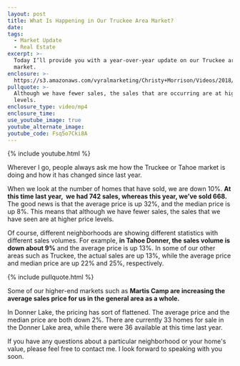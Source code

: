 ```yaml
---
layout: post
title: What Is Happening in Our Truckee Area Market?
date:
tags:
  - Market Update
  - Real Estate
excerpt: >-
  Today I’ll provide you with a year-over-year update on our Truckee area
  market.
enclosure: >-
  https://s3.amazonaws.com/vyralmarketing/Christy+Morrison/Videos/2018/Truckee+Real+Estate+Agent-+Our+August+2018+Market+Update.mp4
pullquote: >-
  Although we have fewer sales, the sales that are occurring are at higher price
  levels.
enclosure_type: video/mp4
enclosure_time:
use_youtube_image: true
youtube_alternate_image:
youtube_code: Fsq5o7Cki8A
---
```


{% include youtube.html %}

Wherever I go, people always ask me how the Truckee or Tahoe market is doing and how it has changed since last year.

When we look at the number of homes that have sold, we are down 10%. **At this time last year, &nbsp;we had 742 sales, whereas this year, we’ve sold 668.** The good news is that the average price is up 32%, and the median price is up 8%. This means that although we have fewer sales, the sales that we have seen are at higher price levels.

Of course, different neighborhoods are showing different statistics with different sales volumes. For example, **in Tahoe Donner, the sales volume is down about 9%** and the average price is up 13%. In some of our other areas such as Truckee, the actual sales are up 13%, while the average price and median price are up 22% and 25%, respectively.

{% include pullquote.html %}

Some of our higher-end markets such as **Martis Camp are increasing the average sales price for us in the general area as a whole.**

In Donner Lake, the pricing has sort of flattened. The average price and the median price are both down 2%. There are currently 33 homes for sale in the Donner Lake area, while there were 36 available at this time last year.

If you have any questions about a particular neighborhood or your home's value, please feel free to contact me. I look forward to speaking with you soon.

&nbsp;